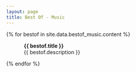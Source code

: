 ```yaml
---
layout: page
title: Best Of - Music
---
```


<!-- <h1>{{ site.data.bestof_music.title }}</h1> -->

{% for bestof in site.data.bestof_music.content %}
 <ul>
    <ol>
        <b>{{ bestof.title }}</b> <br> {{ bestof.description }}
    </ol>
  </ul>
  <!-- <p>{{ staff_member | markdownify }}</p> -->
{% endfor %}